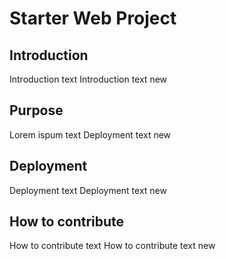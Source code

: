 # Starter Web Project

## Introduction

Introduction text
Introduction text new

## Purpose

Lorem ispum text
Deployment text new

## Deployment

Deployment text
Deployment text new

## How to contribute

How to contribute text
How to contribute text new